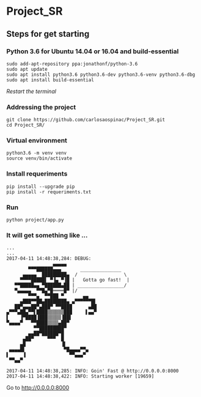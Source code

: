 # Project_SR

## Steps for get starting

### Python 3.6 for Ubuntu 14.04 or 16.04 and build-essential
```
sudo add-apt-repository ppa:jonathonf/python-3.6
sudo apt update
sudo apt install python3.6 python3.6-dev python3.6-venv python3.6-dbg
sudo apt install build-essential
```
*Restart the terminal*
### Addressing the project
```
git clone https://github.com/carlosaospinac/Project_SR.git
cd Project_SR/
```
### Virtual environment
```
python3.6 -m venv venv
source venv/bin/activate
```
### Install requeriments
```
pip install --upgrade pip
pip install -r requeriments.txt
```
### Run
```
python project/app.py
```
### It will get something like ...
```
...
...
2017-04-11 14:48:38,284: DEBUG: 
                 ▄▄▄▄▄
        ▀▀▀██████▄▄▄       _______________
      ▄▄▄▄▄  █████████▄  /                 \
     ▀▀▀▀█████▌ ▀▐▄ ▀▐█ |   Gotta go fast!  |
   ▀▀█████▄▄ ▀██████▄██ | _________________/
   ▀▄▄▄▄▄  ▀▀█▄▀█════█▀ |/
        ▀▀▀▄  ▀▀███ ▀       ▄▄
     ▄███▀▀██▄████████▄ ▄▀▀▀▀▀▀█▌
   ██▀▄▄▄██▀▄███▀ ▀▀████      ▄██
▄▀▀▀▄██▄▀▀▌████▒▒▒▒▒▒███     ▌▄▄▀
▌    ▐▀████▐███▒▒▒▒▒▐██▌
▀▄▄▄▄▀   ▀▀████▒▒▒▒▄██▀
          ▀▀█████████▀
        ▄▄██▀██████▀█
      ▄██▀     ▀▀▀  █
     ▄█             ▐▌
 ▄▄▄▄█▌              ▀█▄▄▄▄▀▀▄
▌     ▐                ▀▀▄▄▄▀
 ▀▀▄▄▀

2017-04-11 14:48:38,285: INFO: Goin' Fast @ http://0.0.0.0:8000
2017-04-11 14:48:38,422: INFO: Starting worker [19659]
```
Go to <a target="_blank">http://0.0.0.0:8000</a>
